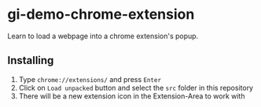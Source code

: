 # gi-demo-chrome-extension

Learn to load a webpage into a chrome extension's popup.

## Installing

1. Type `chrome://extensions/` and press `Enter`
2. Click on `Load unpacked` button and select the `src` folder in this repository
3. There will be a new extension icon in the Extension-Area to work with

[image]: https://github.com/adam-p/markdown-here/raw/master/src/common/images/icon48.png "image"
